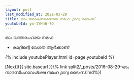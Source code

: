 ```yaml
---
layout: post
last_modified_at: 2021-03-29
title: ഓം ശോകനാശനായ നമഹ ൧൦൮ ടൈംസ്
youtubeId: ym-1YHh6-7Q
---
```

 
 
 ഓം വത്തരംഹായ നമഹ 
 
 -  കാറ്റിന്റെ വേഗത ആർക്കാണ് 
 
  
 
  
 
 
 
 
 
 


{% include youtubePlayer.html id=page.youtubeId %}
 
[Next]({{ site.baseurl }}{% link  split2/_posts/2016-08-29-ഓം നാരസിംഹാവപ്ക്ഷേ നമഹ ൧൦൮ ടൈംസ്.md%})
 
